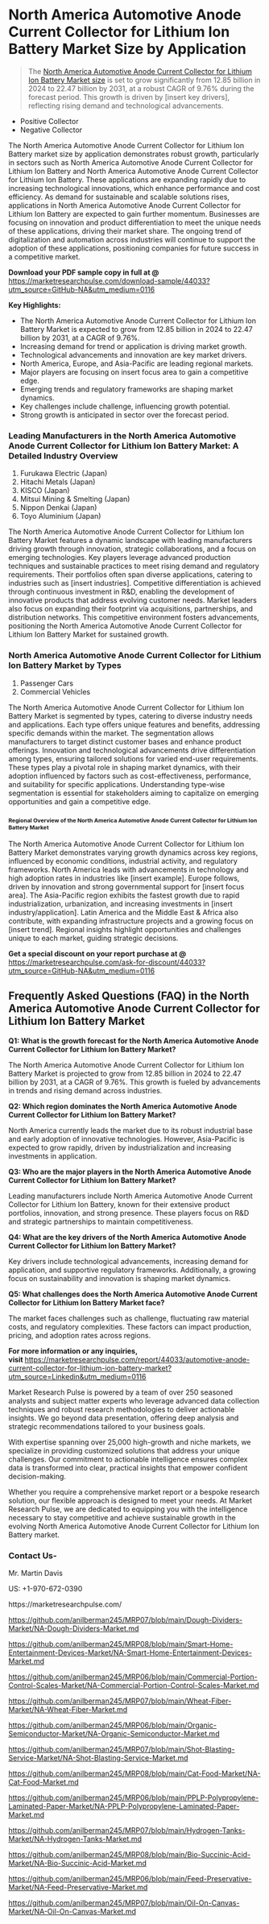 <h1>North America Automotive Anode Current Collector for Lithium Ion Battery Market&nbsp;Size by Application</h1><blockquote><p>The <a href="https://marketresearchpulse.com/download-sample/44033?utm_source=GitHub-NA&amp;utm_medium=0116">North America Automotive Anode Current Collector for Lithium Ion Battery Market size</a> is set to grow significantly from 12.85 billion in 2024 to 22.47 billion by 2031, at a robust CAGR of 9.76% during the forecast period. This growth is driven by [insert key drivers], reflecting rising demand and technological advancements.</p></blockquote><ul><li>Positive Collector<li> Negative Collector</li></ul><p>The North America Automotive Anode Current Collector for Lithium Ion Battery market size by application demonstrates robust growth, particularly in sectors such as North America Automotive Anode Current Collector for Lithium Ion Battery and North America Automotive Anode Current Collector for Lithium Ion Battery. These applications are expanding rapidly due to increasing technological innovations, which enhance performance and cost efficiency. As demand for sustainable and scalable solutions rises, applications in North America Automotive Anode Current Collector for Lithium Ion Battery are expected to gain further momentum. Businesses are focusing on innovation and product differentiation to meet the unique needs of these applications, driving their market share. The ongoing trend of digitalization and automation across industries will continue to support the adoption of these applications, positioning companies for future success in a competitive market.</p><p><strong>Download your PDF sample copy in full at @ </strong><a href="https://marketresearchpulse.com/download-sample/44033?utm_source=GitHub-NA&amp;utm_medium=0116">https://marketresearchpulse.com/download-sample/44033?utm_source=GitHub-NA&amp;utm_medium=0116</a></p><p><strong>Key Highlights: </strong></p><ul><li>The North America Automotive Anode Current Collector for Lithium Ion Battery Market is expected to grow from 12.85 billion in 2024 to 22.47 billion by 2031, at a CAGR of 9.76%.</li><li>Increasing demand for trend or application is driving market growth.</li><li>Technological advancements and innovation are key market drivers.</li><li>North America, Europe, and Asia-Pacific are leading regional markets.</li><li>Major players are focusing on insert focus area to gain a competitive edge.</li><li>Emerging trends and regulatory frameworks are shaping market dynamics.</li><li>Key challenges include challenge, influencing growth potential.</li><li>Strong growth is anticipated in sector over the forecast period.</li></ul><h3>Leading Manufacturers in the North America Automotive Anode Current Collector for Lithium Ion Battery Market: A Detailed Industry Overview</h3><ol><li>Furukawa Electric (Japan)</li><li>Hitachi Metals (Japan)</li><li>KISCO (Japan)</li><li>Mitsui Mining & Smelting (Japan)</li><li>Nippon Denkai (Japan)</li><li>Toyo Aluminium (Japan)</li></ol><div class="flex max-w-full flex-col flex-grow"><div class="min-h-8 text-message flex w-full flex-col items-end gap-2 whitespace-normal break-words [.text-message+&amp;]:mt-5" dir="auto" data-message-author-role="assistant" data-message-id="fd8432e4-4910-450d-b182-61b7bfb0a01f" data-message-model-slug="gpt-4o"><div class="flex w-full flex-col gap-1 empty:hidden first:pt-[3px]"><div class="markdown prose w-full break-words dark:prose-invert light"><p>The North America Automotive Anode Current Collector for Lithium Ion Battery Market features a dynamic landscape with leading manufacturers driving growth through innovation, strategic collaborations, and a focus on emerging technologies. Key players leverage advanced production techniques and sustainable practices to meet rising demand and regulatory requirements. Their portfolios often span diverse applications, catering to industries such as [insert industries]. Competitive differentiation is achieved through continuous investment in R&amp;D, enabling the development of innovative products that address evolving customer needs. Market leaders also focus on expanding their footprint via acquisitions, partnerships, and distribution networks. This competitive environment fosters advancements, positioning the North America Automotive Anode Current Collector for Lithium Ion Battery Market for sustained growth.</p></div></div></div></div><h3>North America Automotive Anode Current Collector for Lithium Ion Battery Market by Types</h3><ol><li>Passenger Cars<li> Commercial Vehicles</li></ol><div class="flex max-w-full flex-col flex-grow"><div class="min-h-8 text-message flex w-full flex-col items-end gap-2 whitespace-normal break-words [.text-message+&amp;]:mt-5" dir="auto" data-message-author-role="assistant" data-message-id="084470be-0bb7-4664-bddf-5156b4f41249" data-message-model-slug="gpt-4o-mini"><div class="flex w-full flex-col gap-1 empty:hidden first:pt-[3px]"><div class="markdown prose w-full break-words dark:prose-invert light"><p>The North America Automotive Anode Current Collector for Lithium Ion Battery Market is segmented by types, catering to diverse industry needs and applications. Each type offers unique features and benefits, addressing specific demands within the market. The segmentation allows manufacturers to target distinct customer bases and enhance product offerings. Innovation and technological advancements drive differentiation among types, ensuring tailored solutions for varied end-user requirements. These types play a pivotal role in shaping market dynamics, with their adoption influenced by factors such as cost-effectiveness, performance, and suitability for specific applications. Understanding type-wise segmentation is essential for stakeholders aiming to capitalize on emerging opportunities and gain a competitive edge.</p></div></div></div></div><h3><span style="font-size: 11px;">Regional Overview of the North America Automotive Anode Current Collector for Lithium Ion Battery Market</span></h3><div class="flex max-w-full flex-col flex-grow"><div class="min-h-8 text-message flex w-full flex-col items-end gap-2 whitespace-normal break-words [.text-message+&amp;]:mt-5" dir="auto" data-message-author-role="assistant" data-message-id="e9038762-ce64-4e30-91c9-9bd413514231" data-message-model-slug="gpt-4o-mini"><div class="flex w-full flex-col gap-1 empty:hidden first:pt-[3px]"><div class="markdown prose w-full break-words dark:prose-invert light"><p>The North America Automotive Anode Current Collector for Lithium Ion Battery Market demonstrates varying growth dynamics across key regions, influenced by economic conditions, industrial activity, and regulatory frameworks. North America leads with advancements in technology and high adoption rates in industries like [insert example]. Europe follows, driven by innovation and strong governmental support for [insert focus area]. The Asia-Pacific region exhibits the fastest growth due to rapid industrialization, urbanization, and increasing investments in [insert industry/application]. Latin America and the Middle East &amp; Africa also contribute, with expanding infrastructure projects and a growing focus on [insert trend]. Regional insights highlight opportunities and challenges unique to each market, guiding strategic decisions.</p></div></div></div></div><p><strong>Get a special discount on your report purchase at @ </strong><a href="https://marketresearchpulse.com/ask-for-discount/44033?utm_source=GitHub-NA&amp;utm_medium=0116">https://marketresearchpulse.com/ask-for-discount/44033?utm_source=GitHub-NA&amp;utm_medium=0116</a></p><h2>Frequently Asked Questions (FAQ) in the North America Automotive Anode Current Collector for Lithium Ion Battery Market</h2><p><strong>Q1: What is the growth forecast for the North America Automotive Anode Current Collector for Lithium Ion Battery Market?</strong></p><p>The North America Automotive Anode Current Collector for Lithium Ion Battery Market is projected to grow from 12.85 billion in 2024 to 22.47 billion by 2031, at a CAGR of 9.76%. This growth is fueled by advancements in trends and rising demand across industries.</p><p><strong>Q2: Which region dominates the North America Automotive Anode Current Collector for Lithium Ion Battery Market?</strong></p><p>North America currently leads the market due to its robust industrial base and early adoption of innovative technologies. However, Asia-Pacific is expected to grow rapidly, driven by industrialization and increasing investments in application.</p><p><strong>Q3: Who are the major players in the North America Automotive Anode Current Collector for Lithium Ion Battery Market?</strong></p><p>Leading manufacturers include North America Automotive Anode Current Collector for Lithium Ion Battery, known for their extensive product portfolios, innovation, and strong presence. These players focus on R&amp;D and strategic partnerships to maintain competitiveness.</p><p><strong>Q4: What are the key drivers of the North America Automotive Anode Current Collector for Lithium Ion Battery Market?</strong></p><p>Key drivers include technological advancements, increasing demand for application, and supportive regulatory frameworks. Additionally, a growing focus on sustainability and innovation is shaping market dynamics.</p><p><strong>Q5: What challenges does the North America Automotive Anode Current Collector for Lithium Ion Battery Market face?</strong></p><p>The market faces challenges such as challenge, fluctuating raw material costs, and regulatory complexities. These factors can impact production, pricing, and adoption rates across regions.</p><p><strong>For more information or any inquiries, visit&nbsp;</strong><a href="https://marketresearchpulse.com/report/44033/automotive-anode-current-collector-for-lithium-ion-battery-market?utm_source=Linkedin&utm_medium=0116">https://marketresearchpulse.com/report/44033/automotive-anode-current-collector-for-lithium-ion-battery-market?utm_source=Linkedin&utm_medium=0116</a></p><p>Market Research Pulse is powered by a team of over 250 seasoned analysts and subject matter experts who leverage advanced data collection techniques and robust research methodologies to deliver actionable insights. We go beyond data presentation, offering deep analysis and strategic recommendations tailored to your business goals.</p><p>With expertise spanning over 25,000 high-growth and niche markets, we specialize in providing customized solutions that address your unique challenges. Our commitment to actionable intelligence ensures complex data is transformed into clear, practical insights that empower confident decision-making.</p><p>Whether you require a comprehensive market report or a bespoke research solution, our flexible approach is designed to meet your needs. At Market Research Pulse, we are dedicated to equipping you with the intelligence necessary to stay competitive and achieve sustainable growth in the evolving North America Automotive Anode Current Collector for Lithium Ion Battery market.</p><h3><strong>Contact Us-</strong></h3><p>Mr. Martin Davis</p><p>US: +1-970-672-0390</p><p>https://marketresearchpulse.com/</p><p><a href="https://github.com/anilberman245/MRP07/blob/main/Dough-Dividers-Market/NA-Dough-Dividers-Market.md">https://github.com/anilberman245/MRP07/blob/main/Dough-Dividers-Market/NA-Dough-Dividers-Market.md</a></p><p><a href="https://github.com/anilberman245/MRP08/blob/main/Smart-Home-Entertainment-Devices-Market/NA-Smart-Home-Entertainment-Devices-Market.md">https://github.com/anilberman245/MRP08/blob/main/Smart-Home-Entertainment-Devices-Market/NA-Smart-Home-Entertainment-Devices-Market.md</a></p><p><a href="https://github.com/anilberman245/MRP06/blob/main/Commercial-Portion-Control-Scales-Market/NA-Commercial-Portion-Control-Scales-Market.md">https://github.com/anilberman245/MRP06/blob/main/Commercial-Portion-Control-Scales-Market/NA-Commercial-Portion-Control-Scales-Market.md</a></p><p><a href="https://github.com/anilberman245/MRP07/blob/main/Wheat-Fiber-Market/NA-Wheat-Fiber-Market.md">https://github.com/anilberman245/MRP07/blob/main/Wheat-Fiber-Market/NA-Wheat-Fiber-Market.md</a></p><p><a href="https://github.com/anilberman245/MRP06/blob/main/Organic-Semiconductor-Market/NA-Organic-Semiconductor-Market.md">https://github.com/anilberman245/MRP06/blob/main/Organic-Semiconductor-Market/NA-Organic-Semiconductor-Market.md</a></p><p><a href="https://github.com/anilberman245/MRP07/blob/main/Shot-Blasting-Service-Market/NA-Shot-Blasting-Service-Market.md">https://github.com/anilberman245/MRP07/blob/main/Shot-Blasting-Service-Market/NA-Shot-Blasting-Service-Market.md</a></p><p><a href="https://github.com/anilberman245/MRP08/blob/main/Cat-Food-Market/NA-Cat-Food-Market.md">https://github.com/anilberman245/MRP08/blob/main/Cat-Food-Market/NA-Cat-Food-Market.md</a></p><p><a href="https://github.com/anilberman245/MRP06/blob/main/PPLP-Polypropylene-Laminated-Paper-Market/NA-PPLP-Polypropylene-Laminated-Paper-Market.md">https://github.com/anilberman245/MRP06/blob/main/PPLP-Polypropylene-Laminated-Paper-Market/NA-PPLP-Polypropylene-Laminated-Paper-Market.md</a></p><p><a href="https://github.com/anilberman245/MRP07/blob/main/Hydrogen-Tanks-Market/NA-Hydrogen-Tanks-Market.md">https://github.com/anilberman245/MRP07/blob/main/Hydrogen-Tanks-Market/NA-Hydrogen-Tanks-Market.md</a></p><p><a href="https://github.com/anilberman245/MRP08/blob/main/Bio-Succinic-Acid-Market/NA-Bio-Succinic-Acid-Market.md">https://github.com/anilberman245/MRP08/blob/main/Bio-Succinic-Acid-Market/NA-Bio-Succinic-Acid-Market.md</a></p><p><a href="https://github.com/anilberman245/MRP06/blob/main/Feed-Preservative-Market/NA-Feed-Preservative-Market.md">https://github.com/anilberman245/MRP06/blob/main/Feed-Preservative-Market/NA-Feed-Preservative-Market.md</a></p><p><a href="https://github.com/anilberman245/MRP07/blob/main/Oil-On-Canvas-Market/NA-Oil-On-Canvas-Market.md">https://github.com/anilberman245/MRP07/blob/main/Oil-On-Canvas-Market/NA-Oil-On-Canvas-Market.md</a></p>

